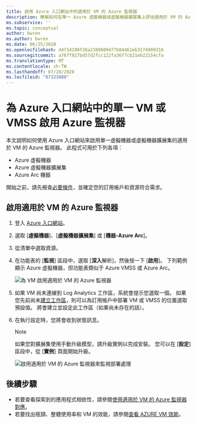 ```yaml
---
title: 啟用 Azure 入口網站中的適用於 VM 的 Azure 監視器
description: 瞭解如何在單一 Azure 虛擬機器或虛擬機器擴展集上評估適用於 VM 的 Azure 監視器。
ms.subservice: ''
ms.topic: conceptual
author: bwren
ms.author: bwren
ms.date: 06/25/2020
ms.openlocfilehash: d4f14280f38a2389809477b84461eb3174909316
ms.sourcegitcommit: a76ff927bd57d2fcc122fa36f7cb21eb22154cfa
ms.translationtype: MT
ms.contentlocale: zh-TW
ms.lasthandoff: 07/28/2020
ms.locfileid: "87323888"
---
```

# <a name="enable-azure-monitor-for-single-vm-or-vmss-in-the-azure-portal"></a>為 Azure 入口網站中的單一 VM 或 VMSS 啟用 Azure 監視器
本文說明如何使用 Azure 入口網站來啟用單一虛擬機器或虛擬機器擴展集的適用於 VM 的 Azure 監視器。 此程式可用於下列各項：

- Azure 虛擬機器
- Azure 虛擬機器擴展集
- Azure Arc 機器

開始之前，請先檢查[必要條件](vminsights-enable-overview.md)，並確定您的訂用帳戶和資源符合需求。  

## <a name="enable-azure-monitor-for-vms"></a>啟用適用於 VM 的 Azure 監視器

1. 登入 [Azure 入口網站](https://portal.azure.com)。

1. 選取 [**虛擬機器**]、[**虛擬機器擴展集**] 或 [**機器-Azure Arc**]。

1. 從清單中選取資源。

1. 在功能表的 [**監視**] 區段中，選取 [**深入**解析]，然後按一下 [**啟用**]。 下列範例顯示 Azure 虛擬機器，但功能表類似于 Azure VMSS 或 Azure Arc。

    ![為 VM 啟用適用於 VM 的 Azure 監視器](media/vminsights-enable-single-vm/enable-vminsights-vm-portal.png)

1. 如果 VM 尚未連線到 Log Analytics 工作區，系統會提示您選取一個。 如果您先前尚未[建立工作區](../learn/quick-create-workspace.md)，則可以為訂用帳戶中部署 VM 或 VMSS 的位置選取預設值。 將會建立並設定此工作區（如果尚未存在的話）。

2. 在執行設定時，您將會收到狀態訊息。

    >[!NOTE]
    >如果您對擴展集使用手動升級模型，請升級實例以完成安裝。 您可以在 [**設定**] 區段中，從 [**實例**] 頁面開始升級。

    ![啟用適用於 VM 的 Azure 監視器來監視部署處理](media/vminsights-enable-single-vm/onboard-vminsights-vm-portal-status.png)



## <a name="next-steps"></a>後續步驟

* 若要查看探索到的應用程式相依性，請參閱[使用適用於 VM 的 Azure 監視器對應](vminsights-maps.md)。 
* 若要找出瓶頸、整體使用率和 VM 的效能，請參閱[查看 AZURE VM 效能](vminsights-performance.md)。

